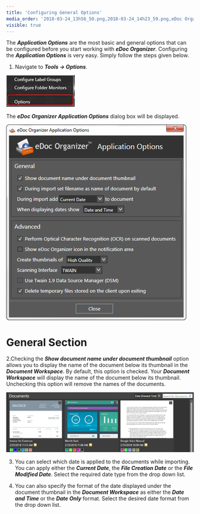 ```yaml
---
title: 'Configuring General Options'
media_order: '2018-03-24_13h56_50.png,2018-03-24_14h23_59.png,eDoc Organizer Screenshot 1.png'
visible: true
---
```


The _**Application Options**_ are the most basic and general options that can be configured before you start working with _**eDoc Organizer**_. Configuring the _**Application Options**_ is very easy. Simply follow the steps given below.

1. Navigate to _**Tools -> Options**_.

![](2018-03-24_13h56_50.png)

The _**eDoc Organizer Application Options**_ dialog box will be displayed.

![](2018-03-24_14h23_59.png)

# General Section

2.Checking the _**Show document name under document thumbnail**_ option allows you to display the name of the document below its thumbnail in the _**Document Workspace**_.  By default, this option is checked. Your _**Document Workspace**_ will display the name of the document below its thumbnail. Unchecking this option will remove the names of the documents.

![](eDoc%20Organizer%20Screenshot%201.png)

3. You can select which date is applied to the documents while importing.  You can apply either the _**Current Date**_, the _**File Creation Date**_ or the _**File Modified Date**_.  Select the required date type from the drop down list.

4. You can also specify the format of the date displayed under the document thumbnail in the _**Document Workspace**_ as either the _**Date and Time**_ or the _**Date Only**_ format.  Select the desired date format from the drop down list.